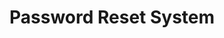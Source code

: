 ---
title: Password Reset System
description: Password reset functionality and validation utilities
---